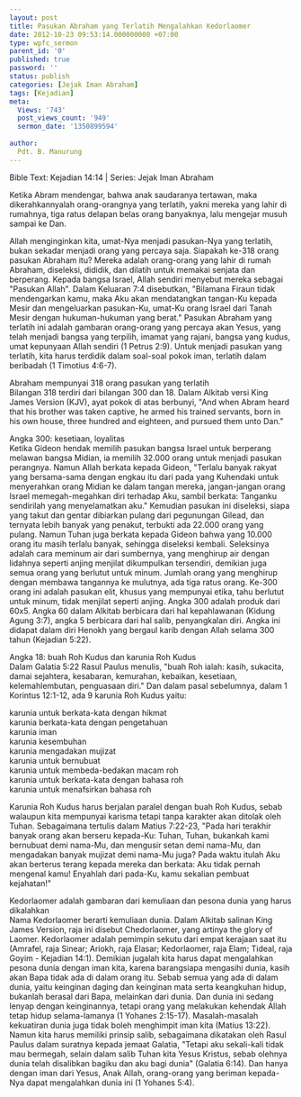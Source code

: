 ```yaml
---
layout: post
title: Pasukan Abraham yang Terlatih Mengalahkan Kedorlaomer
date: 2012-10-23 09:53:14.000000000 +07:00
type: wpfc_sermon
parent_id: '0'
published: true
password: ''
status: publish
categories: [Jejak Iman Abraham]
tags: [Kejadian]
meta:
  Views: '743'
  post_views_count: '949'
  sermon_date: '1350899594'
  
author:
  Pdt. B. Manurung
---
```

<p>Bible Text: Kejadian 14:14 | Series: Jejak Iman Abraham</p>
<p>Ketika Abram mendengar, bahwa anak saudaranya tertawan, maka dikerahkannyalah orang-orangnya yang terlatih, yakni mereka yang lahir di rumahnya, tiga ratus delapan belas orang banyaknya, lalu mengejar musuh sampai ke Dan.</p>
<p>Allah menginginkan kita, umat-Nya menjadi pasukan-Nya yang terlatih, bukan sekadar menjadi orang yang percaya saja. Siapakah ke-318 orang pasukan Abraham itu? Mereka adalah orang-orang yang lahir di rumah Abraham, diseleksi, dididik, dan dilatih untuk memakai senjata dan berperang. Kepada bangsa Israel, Allah sendiri menyebut mereka sebagai "Pasukan Allah". Dalam Keluaran 7:4 disebutkan, "Bilamana Firaun tidak mendengarkan kamu, maka Aku akan mendatangkan tangan-Ku kepada Mesir dan mengeluarkan pasukan-Ku, umat-Ku orang Israel dari Tanah Mesir dengan hukuman-hukuman yang berat." Pasukan Abraham yang terlatih ini adalah gambaran orang-orang yang percaya akan Yesus, yang telah menjadi bangsa yang terpilih, imamat yang rajani, bangsa yang kudus, umat kepunyaan Allah sendiri (1 Petrus 2:9). Untuk menjadi pasukan yang terlatih, kita harus terdidik dalam soal-soal pokok iman, terlatih dalam beribadah (1 Timotius 4:6-7).</p>
<p>Abraham mempunyai 318 orang pasukan yang terlatih<br />
Bilangan 318 terdiri dari bilangan 300 dan 18. Dalam Alkitab versi King James Version (KJV), ayat pokok di atas berbunyi, "And when Abram heard that his brother was taken captive, he armed his trained servants, born in his own house, three hundred and eighteen, and pursued them unto Dan."</p>
<p>	Angka 300: kesetiaan, loyalitas<br />
Ketika Gideon hendak memilih pasukan bangsa Israel untuk berperang melawan bangsa Midian, ia memilih 32.000 orang untuk menjadi pasukan perangnya. Namun Allah berkata kepada Gideon, "Terlalu banyak rakyat yang bersama-sama dengan engkau itu dari pada yang Kuhendaki untuk menyerahkan orang Midian ke dalam tangan mereka, jangan-jangan orang Israel memegah-megahkan diri terhadap Aku, sambil berkata: Tanganku sendirilah yang menyelamatkan aku." Kemudian pasukan ini diseleksi, siapa yang takut dan gentar dibiarkan pulang dari pegunungan Gilead, dan ternyata lebih banyak yang penakut, terbukti ada 22.000 orang yang pulang. Namun Tuhan juga berkata kepada Gideon bahwa yang 10.000 orang itu masih terlalu banyak, sehingga diseleksi kembali. Seleksinya adalah cara meminum air dari sumbernya, yang menghirup air dengan lidahnya seperti anjing menjilat dikumpulkan tersendiri, demikian juga semua orang yang berlutut untuk minum. Jumlah orang yang menghirup dengan membawa tangannya ke mulutnya, ada tiga ratus orang. Ke-300 orang ini adalah pasukan elit, khusus yang mempunyai etika, tahu berlutut untuk minum, tidak menjilat seperti anjing. Angka 300 adalah produk dari 60x5. Angka 60 dalam Alkitab berbicara dari hal kepahlawanan (Kidung Agung 3:7), angka 5 berbicara dari hal salib, penyangkalan diri. Angka ini didapat dalam diri Henokh yang bergaul karib dengan Allah selama 300 tahun (Kejadian 5:22).</p>
<p>	Angka 18: buah Roh Kudus dan karunia Roh Kudus<br />
Dalam Galatia 5:22 Rasul Paulus menulis, "buah Roh ialah: kasih, sukacita, damai sejahtera, kesabaran, kemurahan, kebaikan, kesetiaan, kelemahlembutan, penguasaan diri." Dan dalam pasal sebelumnya, dalam 1 Korintus 12:1-12, ada 9 karunia Roh Kudus yaitu:</p>
<p>	karunia untuk berkata-kata dengan hikmat<br />
	karunia berkata-kata dengan pengetahuan<br />
	karunia iman<br />
	karunia kesembuhan<br />
	karunia mengadakan mujizat<br />
	karunia untuk bernubuat<br />
	karunia untuk membeda-bedakan macam roh<br />
	karunia untuk berkata-kata dengan bahasa roh<br />
	karunia untuk menafsirkan bahasa roh</p>
<p>Karunia Roh Kudus harus berjalan paralel dengan buah Roh Kudus, sebab walaupun kita mempunyai karisma tetapi tanpa karakter akan ditolak oleh Tuhan. Sebagaimana tertulis dalam Matius 7:22-23, "Pada hari terakhir banyak orang akan berseru kepada-Ku: Tuhan, Tuhan, bukankah kami bernubuat demi nama-Mu, dan mengusir setan demi nama-Mu, dan mengadakan banyak mujizat demi nama-Mu juga? Pada waktu itulah Aku akan berterus terang kepada mereka dan berkata: Aku tidak pernah mengenal kamu! Enyahlah dari pada-Ku, kamu sekalian pembuat kejahatan!"</p>
<p>Kedorlaomer adalah gambaran dari kemuliaan dan pesona dunia yang harus dikalahkan<br />
Nama Kedorlaomer berarti kemuliaan dunia. Dalam Alkitab salinan King James Version, raja ini disebut Chedorlaomer, yang artinya the glory of Laomer. Kedorlaomer adalah pemimpin sekutu dari empat kerajaan saat itu (Amrafel, raja Sinear; Ariokh, raja Elasar; Kedorlaomer, raja Elam; Tideal, raja Goyim - Kejadian 14:1). Demikian jugalah kita harus dapat mengalahkan pesona dunia dengan iman kita, karena barangsiapa mengasihi dunia, kasih akan Bapa tidak ada di dalam orang itu. Sebab semua yang ada di dalam dunia, yaitu keinginan daging dan keinginan mata serta keangkuhan hidup, bukanlah berasal dari Bapa, melainkan dari dunia. Dan dunia ini sedang lenyap dengan keinginannya, tetapi orang yang melakukan kehendak Allah tetap hidup selama-lamanya (1 Yohanes 2:15-17). Masalah-masalah kekuatiran dunia juga tidak boleh menghimpit iman kita (Matius 13:22). Namun kita harus memiliki prinsip salib, sebagaimana dikatakan oleh Rasul Paulus dalam suratnya kepada jemaat Galatia, "Tetapi aku sekali-kali tidak mau bermegah, selain dalam salib Tuhan kita Yesus Kristus, sebab olehnya dunia telah disalibkan bagiku dan aku bagi dunia" (Galatia 6:14). Dan hanya dengan iman dari Yesus, Anak Allah, orang-orang yang beriman kepada-Nya dapat mengalahkan dunia ini (1 Yohanes 5:4).</p>
